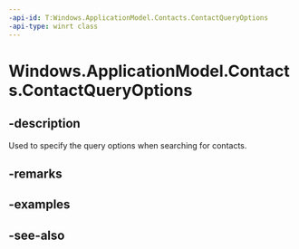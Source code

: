 ```yaml
---
-api-id: T:Windows.ApplicationModel.Contacts.ContactQueryOptions
-api-type: winrt class
---
```


<!-- Class syntax.
public class ContactQueryOptions : Windows.ApplicationModel.Contacts.IContactQueryOptions
-->

# Windows.ApplicationModel.Contacts.ContactQueryOptions

## -description
Used to specify the query options when searching for contacts.

## -remarks

## -examples

## -see-also
